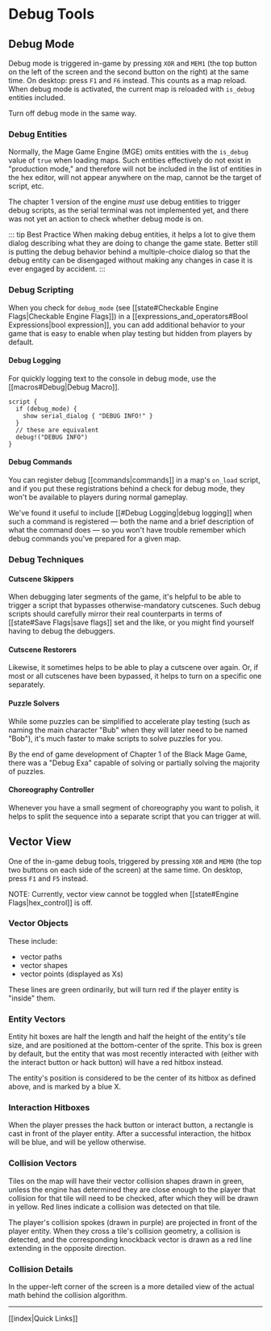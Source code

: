 # Debug Tools

## Debug Mode

Debug mode is triggered in-game by pressing `XOR` and `MEM1` (the top button on the left of the screen and the second button on the right) at the same time. On desktop: press `F1` and `F6` instead. This counts as a map reload. When debug mode is activated, the current map is reloaded with `is_debug` entities included.

Turn off debug mode in the same way.

### Debug Entities

Normally, the Mage Game Engine (MGE) omits entities with the `is_debug` value of `true` when loading maps. Such entities effectively do not exist in "production mode," and therefore will not be included in the list of entities in the hex editor, will not appear anywhere on the map, cannot be the target of script, etc.

The chapter 1 version of the engine *must* use debug entities to trigger debug scripts, as the serial terminal was not implemented yet, and there was not yet an action to check whether debug mode is on.

::: tip Best Practice
When making debug entities, it helps a lot to give them dialog describing what they are doing to change the game state. Better still is putting the debug behavior behind a multiple-choice dialog so that the debug entity can be disengaged without making any changes in case it is ever engaged by accident.
:::

### Debug Scripting

When you check for `debug_mode` (see [[state#Checkable Engine Flags|Checkable Engine Flags]]) in a [[expressions_and_operators#Bool Expressions|bool expression]], you can add additional behavior to your game that is easy to enable when play testing but hidden from players by default.

#### Debug Logging

For quickly logging text to the console in debug mode, use the [[macros#Debug|Debug Macro]].

```mgs{2,3,4,6}
script {
  if (debug_mode) {
    show serial_dialog { "DEBUG INFO!" }
  }
  // these are equivalent
  debug!("DEBUG INFO")
}
```

#### Debug Commands

You can register debug [[commands|commands]] in a map's `on_load` script, and if you put these registrations behind a check for debug mode, they won't be available to players during normal gameplay.

We've found it useful to include [[#Debug Logging|debug logging]] when such a command is registered — both the name and a brief description of what the command does — so you won't have trouble remember which debug commands you've prepared for a given map.

### Debug Techniques

#### Cutscene Skippers

When debugging later segments of the game, it's helpful to be able to trigger a script that bypasses otherwise-mandatory cutscenes. Such debug scripts should carefully mirror their real counterparts in terms of [[state#Save Flags|save flags]] set and the like, or you might find yourself having to debug the debuggers.

#### Cutscene Restorers

Likewise, it sometimes helps to be able to play a cutscene over again. Or, if most or all cutscenes have been bypassed, it helps to turn on a specific one separately.

#### Puzzle Solvers

While some puzzles can be simplified to accelerate play testing (such as naming the main character "Bub" when they will later need to be named "Bob"), it's much faster to make scripts to solve puzzles for you.

By the end of game development of Chapter 1 of the Black Mage Game, there was a "Debug Exa" capable of solving or partially solving the majority of puzzles.

#### Choreography Controller

Whenever you have a small segment of choreography you want to polish, it helps to split the sequence into a separate script that you can trigger at will.

## Vector View

One of the in-game debug tools, triggered by pressing `XOR` and `MEM0` (the top two buttons on each side of the screen) at the same time. On desktop, press `F1` and `F5` instead.

NOTE: Currently, vector view cannot be toggled when [[state#Engine Flags|hex_control]] is off.

### Vector Objects

These include:

- vector paths
- vector shapes
- vector points (displayed as Xs)

These lines are green ordinarily, but will turn red if the player entity is "inside" them.

### Entity Vectors

Entity hit boxes are half the length and half the height of the entity's tile size, and are positioned at the bottom-center of the sprite. This box is green by default, but the entity that was most recently interacted with (either with the interact button or hack button) will have a red hitbox instead.

The entity's position is considered to be the center of its hitbox as defined above, and is marked by a blue X.

### Interaction Hitboxes

When the player presses the hack button or interact button, a rectangle is cast in front of the player entity. After a successful interaction, the hitbox will be blue, and will be yellow otherwise.

### Collision Vectors

Tiles on the map will have their vector collision shapes drawn in green, unless the engine has determined they are close enough to the player that collision for that tile will need to be checked, after which they will be drawn in yellow. Red lines indicate a collision was detected on that tile.

The player's collision spokes (drawn in purple) are projected in front of the player entity. When they cross a tile's collision geometry, a collision is detected, and the corresponding knockback vector is drawn as a red line extending in the opposite direction.

### Collision Details

In the upper-left corner of the screen is a more detailed view of the actual math behind the collision algorithm.

---

[[index|Quick Links]]
